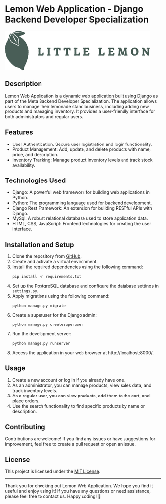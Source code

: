 # Lemon Web Application - Django Backend Developer Specialization

![Lemon Web Application](restaurant/static/img/logo.png)

## Description

Lemon Web Application is a dynamic web application built using Django as part of the Meta Backend Developer Specialization. The application allows users to manage their lemonade stand business, including adding new products and managing inventory. It provides a user-friendly interface for both administrators and regular users.

## Features

- User Authentication: Secure user registration and login functionality.
- Product Management: Add, update, and delete products with name, price, and description.
- Inventory Tracking: Manage product inventory levels and track stock availability.
  
## Technologies Used

- Django: A powerful web framework for building web applications in Python.
- Python: The programming language used for backend development.
- Django Rest Framework: An extension for building RESTful APIs with Django.
- MySql: A robust relational database used to store application data.
- HTML, CSS, JavaScript: Frontend technologies for creating the user interface.

## Installation and Setup

1. Clone the repository from [GitHub](https://github.com/yourusername/lemon-web-app).
2. Create and activate a virtual environment.
3. Install the required dependencies using the following command:
   ```
   pip install -r requirements.txt
   ```
4. Set up the PostgreSQL database and configure the database settings in `settings.py`.
5. Apply migrations using the following command:
   ```
   python manage.py migrate
   ```
6. Create a superuser for the Django admin:
   ```
   python manage.py createsuperuser
   ```
7. Run the development server:
   ```
   python manage.py runserver
   ```
8. Access the application in your web browser at http://localhost:8000/.

## Usage

1. Create a new account or log in if you already have one.
2. As an administrator, you can manage products, view sales data, and track inventory levels.
3. As a regular user, you can view products, add them to the cart, and place orders.
4. Use the search functionality to find specific products by name or description.

## Contributing

Contributions are welcome! If you find any issues or have suggestions for improvement, feel free to create a pull request or open an issue.

## License

This project is licensed under the [MIT License](LICENSE).

---

Thank you for checking out Lemon Web Application. We hope you find it useful and enjoy using it! If you have any questions or need assistance, please feel free to contact us. Happy coding! 🍋

